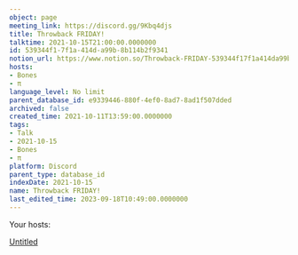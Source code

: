 ```yaml
---
object: page
meeting_link: https://discord.gg/9Kbq4djs
title: Throwback FRIDAY!
talktime: 2021-10-15T21:00:00.0000000
id: 539344f1-7f1a-414d-a99b-8b114b2f9341
notion_url: https://www.notion.so/Throwback-FRIDAY-539344f17f1a414da99b8b114b2f9341
hosts:
- Bones
- π
language_level: No limit
parent_database_id: e9339446-880f-4ef0-8ad7-8ad1f507dded
archived: false
created_time: 2021-10-11T13:59:00.0000000
tags:
- Talk
- 2021-10-15
- Bones
- π
platform: Discord
parent_type: database_id
indexDate: 2021-10-15
name: Throwback FRIDAY!
last_edited_time: 2023-09-18T10:49:00.0000000
---
```




Your hosts:

[Untitled](https://www.notion.so/482e61b02b9c4456b2b4fe86bb7544c6)   





